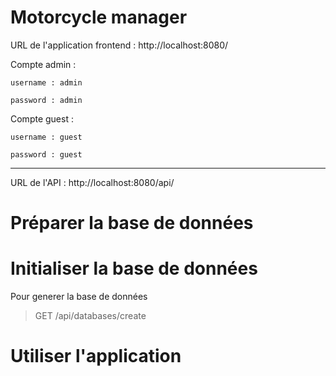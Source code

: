 # Motorcycle manager

URL de l'application frontend : http://localhost:8080/

Compte admin : 

	username : admin

	password : admin

Compte guest :

	username : guest

	password : guest

---

URL de l'API : http://localhost:8080/api/

# Préparer la base de données

# Initialiser la base de données

Pour generer la base de données

> GET /api/databases/create

# Utiliser l'application
